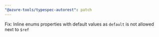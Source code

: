 ```yaml
---
"@azure-tools/typespec-autorest": patch
---
```


Fix: Inline enums properties with default values as `default` is not allowed next to `$ref`
